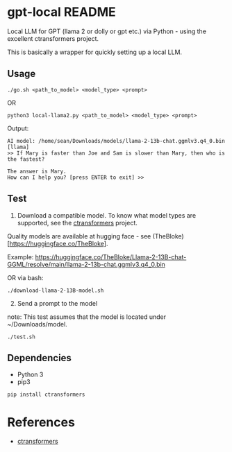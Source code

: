 # gpt-local README

Local LLM for GPT (llama 2 or dolly or gpt etc.) via Python - using the excellent ctransformers project.

This is basically a wrapper for quickly setting up a local LLM.

## Usage

```
./go.sh <path_to_model> <model_type> <prompt>
```

OR

```
python3 local-llama2.py <path_to_model> <model_type> <prompt>
```

Output:

```
AI model: /home/sean/Downloads/models/llama-2-13b-chat.ggmlv3.q4_0.bin [llama]
>> If Mary is faster than Joe and Sam is slower than Mary, then who is the fastest?

The answer is Mary.
How can I help you? [press ENTER to exit] >>
```

## Test

1. Download a compatible model. To know what model types are supported, see the [ctransformers](https://github.com/marella/ctransformers) project.

Quality models are available at hugging face - see (TheBloke)[https://huggingface.co/TheBloke].

Example: https://huggingface.co/TheBloke/Llama-2-13B-chat-GGML/resolve/main/llama-2-13b-chat.ggmlv3.q4_0.bin

OR via bash:

```
./download-llama-2-13B-model.sh
```

2. Send a prompt to the model

note: This test assumes that the model is located under ~/Downloads/model.

```
./test.sh
```

## Dependencies

- Python 3
- pip3

```
pip install ctransformers
```

# References

- [ctransformers](https://github.com/marella/ctransformers)
